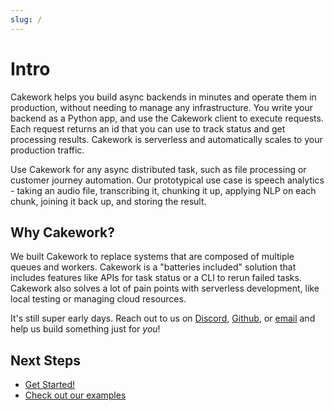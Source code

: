 ```yaml
---
slug: /
---
```


# Intro

Cakework helps you build async backends in minutes and operate them in production, without needing to manage any infrastructure. You write your backend as a Python app, and use the Cakework client to execute requests. Each request returns an id that you can use to track status and get processing results. Cakework is serverless and automatically scales to your production traffic.

Use Cakework for any async distributed task, such as file processing or customer journey automation. Our prototypical use case is speech analytics - taking an audio file, transcribing it, chunking it up, applying NLP on each chunk, joining it back up, and storing the result.

## Why Cakework?

We built Cakework to replace systems that are composed of multiple queues and workers. Cakework is a "batteries included" solution that includes features like APIs for task status or a CLI to rerun failed tasks. Cakework also solves a lot of pain points with serverless development, like local testing or managing cloud resources.

It's still super early days. Reach out to us on [Discord](https://discord.gg/yB6GvheDcP), [Github](https://github.com/usecakework), or [email](mailto:eric@cakework.com) and help us build something just for *you*!

## Next Steps

* [Get Started!](gettingstarted)
* [Check out our examples](examples)
